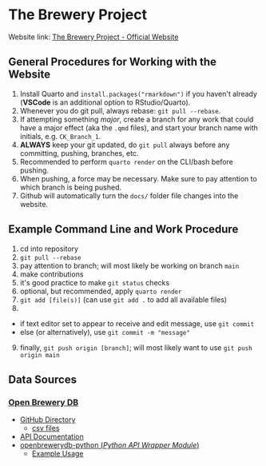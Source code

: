 # The Brewery Project

<span>Website link: [The Brewery Project - Official Website](https://the-brewery-project.github.io/The-Brewery-Project/)</span>

## General Procedures for Working with the Website

1. Install Quarto and `install.packages("rmarkdown")` if you haven't already (**VSCode** is an additional option to RStudio/Quarto).
2. Whenever you do git pull, always rebase: `git pull --rebase`.
3. If attempting something *major*, create a branch for any work that could have a major effect (aka the `.qmd` files), and start your branch name with initials, e.g. `CK_Branch_1`.
4. **ALWAYS** keep your git updated, do `git pull` always before any committing, pushing, branches, etc.
5. Recommended to perform `quarto render` on the CLI/bash before pushing.
6. When pushing, a force may be necessary. Make sure to pay attention to which branch is being pushed.
7. Github will automatically turn the `docs/` folder file changes into the website.

## Example Command Line and Work Procedure

1. cd into repository
2. `git pull --rebase`
3. pay attention to branch; will most likely be working on branch `main`
4. make contributions
5. it's good practice to make `git status` checks
6. optional, but recommended, apply `quarto render` 
7. `git add [file(s)]` (can use `git add .` to add all available files)
8.
  - if text editor set to appear to receive and edit message, use `git commit`
  - else (or alternatively), use `git commit -m "message"`
9. finally, `git push origin [branch]`; will most likely want to use `git push origin main`

## Data Sources

### [Open Brewery DB](https://www.openbrewerydb.org/)

- [GitHub Directory](https://github.com/openbrewerydb/openbrewerydb/)
  - [csv files](https://github.com/openbrewerydb/openbrewerydb/tree/master/data)
- [API Documentation](https://www.openbrewerydb.org/documentation)
- [openbrewerydb-python (*Python API Wrapper Module*)](https://jrbourbeau.github.io/openbrewerydb-python/)
  - [Example Usage](https://jrbourbeau.github.io/openbrewerydb-python/examples.html)
